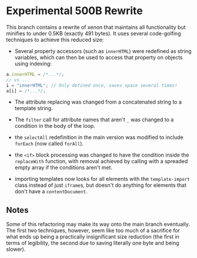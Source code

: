 # Experimental 500B Rewrite

This branch contains a rewrite of xenon that maintains all functionality but minifies to under 0.5KB (exactly 491 bytes). It uses several code-golfing techniques to achieve this reduced size:

- Several property accessors (such as `innerHTML`) were redefined as string variables, which can then be used to access that property on objects using indexing:

```js
a.innerHTML = /*...*/;
// vs ...
i = "innerHTML"; // Only defined once, saves space several times!
a[i] = /*...*/;      
```

- The attribute replacing was changed from a concatenated string to a template string.

- The `filter` call for attribute names that aren't `_` was changed to a condition in the body of the loop.

- the `selectAll` redefinition in the main version was modified to include `forEach` (now called `forAll`).

- the `<if>` block processing was changed to have the condition inside the `replaceWith` function, with removal achieved by calling with a spreaded empty array if the conditions aren't met.

- importing templates now looks for all elements with the `template-import` class instead of just `iframe`s, but doesn't do anything for elements that don't have a `contentDocument`.

## Notes

Some of this refactoring may make its way onto the main branch eventually. The first two techniques, however, seem like too much of a sacrifice for what ends up being a practically insignificant size reduction (the first in terms of legibility, the second due to saving literally one byte and being slower).